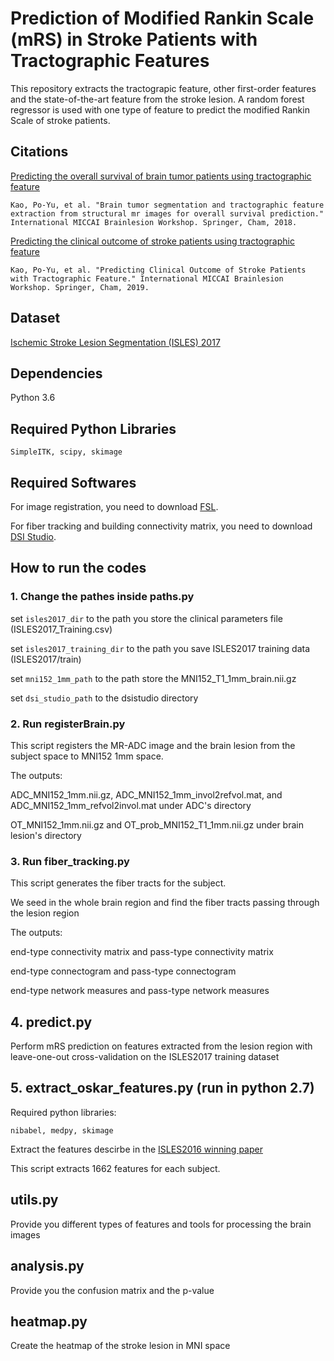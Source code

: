 # Prediction of Modified Rankin Scale (mRS) in Stroke Patients with Tractographic Features

This repository extracts the tractograpic feature, other first-order features and the state-of-the-art feature from the stroke lesion. A random forest regressor is used with one type of feature to predict the modified Rankin Scale of stroke patients. 

## Citations

[Predicting the overall survival of brain tumor patients using tractographic feature](https://link.springer.com/chapter/10.1007/978-3-030-11726-9_12)

`Kao, Po-Yu, et al. "Brain tumor segmentation and tractographic feature extraction from structural mr images for overall survival prediction." International MICCAI Brainlesion Workshop. Springer, Cham, 2018.`

[Predicting the clinical outcome of stroke patients using tractographic feature](https://arxiv.org/abs/1907.10419)

`Kao, Po-Yu, et al. "Predicting Clinical Outcome of Stroke Patients with Tractographic Feature." International MICCAI Brainlesion Workshop. Springer, Cham, 2019.`

## Dataset

[Ischemic Stroke Lesion Segmentation (ISLES) 2017](http://www.isles-challenge.org/ISLES2017/)

## Dependencies

Python 3.6

## Required Python Libraries

```SimpleITK, scipy, skimage```

## Required Softwares

For image registration, you need to download [FSL](https://fsl.fmrib.ox.ac.uk/fsl/fslwiki).

For fiber tracking and building connectivity matrix, you need to download [DSI Studio](http://dsi-studio.labsolver.org/).

## How to run the codes

### 1. Change the pathes inside paths.py

set `isles2017_dir` to the path you store the clinical parameters file (ISLES2017_Training.csv)

set `isles2017_training_dir` to the path you save ISLES2017 training data (ISLES2017/train)

set `mni152_1mm_path` to the path store the MNI152_T1_1mm_brain.nii.gz

set `dsi_studio_path` to the dsistudio directory

### 2. Run registerBrain.py

This script registers the MR-ADC image and the brain lesion from the subject space to MNI152 1mm space.

The outputs: 

ADC_MNI152_1mm.nii.gz, ADC_MNI152_1mm_invol2refvol.mat, and ADC_MNI152_1mm_refvol2invol.mat under ADC's directory

OT_MNI152_1mm.nii.gz and OT_prob_MNI152_T1_1mm.nii.gz under brain lesion's directory  

### 3. Run fiber_tracking.py

This script generates the fiber tracts for the subject. 

We seed in the whole brain region and find the fiber tracts passing through the lesion region

The outputs:

end-type connectivity matrix and pass-type connectivity matrix

end-type connectogram and pass-type connectogram

end-type network measures and pass-type network measures

## 4. predict.py

Perform mRS prediction on features extracted from the lesion region with leave-one-out cross-validation on the ISLES2017 training dataset

## 5. extract_oskar_features.py (run in python 2.7)

Required python libraries: 

```nibabel, medpy, skimage``` 

Extract the features descirbe in the [ISLES2016 winning paper](https://link.springer.com/chapter/10.1007/978-3-319-55524-9_21)

This script extracts 1662 features for each subject.


## utils.py

Provide you different types of features and tools for processing the brain images

## analysis.py

Provide you the confusion matrix and the p-value

## heatmap.py

Create the heatmap of the stroke lesion in MNI space
